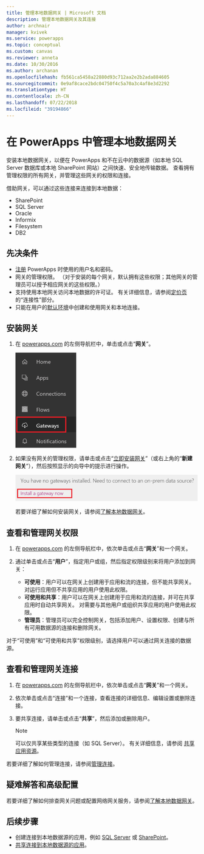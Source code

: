 ```yaml
---
title: 管理本地数据网关 | Microsoft 文档
description: 管理本地数据网关及其连接
author: archnair
manager: kvivek
ms.service: powerapps
ms.topic: conceptual
ms.custom: canvas
ms.reviewer: anneta
ms.date: 10/30/2016
ms.author: archanan
ms.openlocfilehash: fb561ca5458a22880d93c712aa2e2b2ada884605
ms.sourcegitcommit: 0e9af8cace2bdc04750f4c5a70a3c4af8e3d2292
ms.translationtype: HT
ms.contentlocale: zh-CN
ms.lasthandoff: 07/22/2018
ms.locfileid: "39194866"
---
```

# <a name="manage-an-on-premises-data-gateway-in-powerapps"></a>在 PowerApps 中管理本地数据网关
安装本地数据网关，以便在 PowerApps 和不在云中的数据源（如本地 SQL Server 数据库或本地 SharePoint 网站）之间快速、安全地传输数据。 查看拥有管理权限的所有网关，并管理这些网关的权限和连接。

借助网关，可以通过这些连接来连接到本地数据：

* SharePoint
* SQL Server
* Oracle
* Informix
* Filesystem
* DB2

## <a name="prerequisites"></a>先决条件
* [注册](../signup-for-powerapps.md) PowerApps 时使用的用户名和密码。
* 网关的管理权限。 （对于安装的每个网关，默认拥有这些权限；其他网关的管理员可以授予相应网关的这些权限。）
* 支持使用本地网关访问本地数据的许可证。 有关详细信息，请参阅[定价页](https://powerapps.microsoft.com/pricing/)的“连接性”部分。
* 只能在用户的[默认环境](working-with-environments.md)中创建和使用网关和本地连接。

## <a name="install-a-gateway"></a>安装网关
1. 在 [powerapps.com](https://web.powerapps.com?utm_source=padocs&utm_medium=linkinadoc&utm_campaign=referralsfromdoc) 的左侧导航栏中，单击或点击“**网关**”。

    ![左侧导航栏中的“网关”](./media/gateway-management/manage-gateway.png)

2. 如果没有网关的管理权限，请单击或点击“[立即安装网关](http://go.microsoft.com/fwlink/?LinkID=820931)”（或右上角的“**新建网关**”），然后按照显示的向导中的提示进行操作。

    ![网关安装](./media/gateway-management/no-gateway-installed.png)

    若要详细了解如何安装网关，请参阅[了解本地数据网关](gateway-reference.md)。

## <a name="view-and-manage-gateway-permissions"></a>查看和管理网关权限
1. 在 [powerapps.com](https://web.powerapps.com?utm_source=padocs&utm_medium=linkinadoc&utm_campaign=referralsfromdoc) 的左侧导航栏中，依次单击或点击“**网关**”和一个网关。

2. 通过单击或点击“**用户**”，指定用户或组，然后指定权限级别来将用户添加到网关：

   * **可使用**：用户可以在网关上创建用于应用和流的连接，但不能共享网关。 对运行应用但不共享应用的用户使用此权限。
   * **可使用和共享**：用户可以在网关上创建用于应用和流的连接，并可在共享应用时自动共享网关。 对需要与其他用户或组织共享应用的用户使用此权限。
   * **管理员**：管理员可以完全控制网关，包括添加用户、设置权限、创建与所有可用数据源的连接和删除网关。

对于“可使用”和“可使用和共享”权限级别，请选择用户可以通过网关连接的数据源。

## <a name="view-and-manage-gateway-connections"></a>查看和管理网关连接
1. 在 [powerapps.com](https://web.powerapps.com?utm_source=padocs&utm_medium=linkinadoc&utm_campaign=referralsfromdoc) 的左侧导航栏中，依次单击或点击“**网关**”和一个网关。

2. 依次单击或点击“连接”和一个连接，查看连接的详细信息、编辑设置或删除连接。

3. 要共享连接，请单击或点击“**共享**”，然后添加或删除用户。

    > [!NOTE]
   > 可以仅共享某些类型的连接（如 SQL Server）。 有关详细信息，请参阅 [共享应用资源](share-app-resources.md)。

若要详细了解如何管理连接，请参阅[管理连接](add-manage-connections.md)。

## <a name="troubleshooting-and-advanced-configuration"></a>疑难解答和高级配置
若要详细了解如何排查网关问题或配置网络网关服务，请参阅[了解本地数据网关](gateway-reference.md)。

## <a name="next-steps"></a>后续步骤
* 创建连接到本地数据源的应用，例如 [SQL Server](connections/connection-azure-sqldatabase.md) 或 [SharePoint](connections/connection-sharepoint-online.md)。
* [共享连接到本地数据源的应用](share-app.md)。
